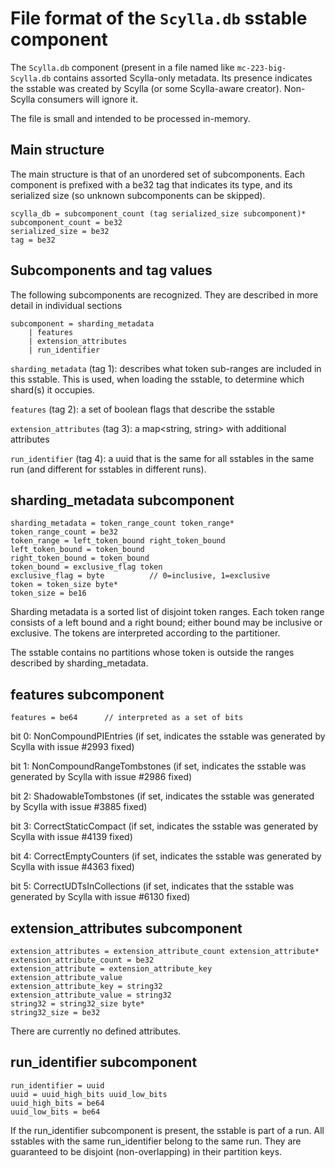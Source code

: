 # File format of the `Scylla.db` sstable component

The `Scylla.db` component (present in a file named like `mc-223-big-Scylla.db`
contains assorted Scylla-only metadata. Its presence indicates the sstable was
created by Scylla (or some Scylla-aware creator). Non-Scylla consumers will ignore it.

The file is small and intended to be processed in-memory.

## Main structure

The main structure is that of an unordered set of subcomponents. Each component
is prefixed with a be32 tag that indicates its type, and its serialized size
(so unknown subcomponents can be skipped).

    scylla_db = subcomponent_count (tag serialized_size subcomponent)*
    subcomponent_count = be32
    serialized_size = be32
    tag = be32

## Subcomponents and tag values

The following subcomponents are recognized. They are described in more detail
in individual sections

    subcomponent = sharding_metadata
        | features
        | extension_attributes
        | run_identifier

`sharding_metadata` (tag 1): describes what token sub-ranges are included in this
sstable. This is used, when loading the sstable, to determine which shard(s)
it occupies.

`features` (tag 2): a set of boolean flags that describe the sstable

`extension_attributes` (tag 3): a map<string, string> with additional attributes

`run_identifier` (tag 4): a uuid that is the same for all sstables in the same run
(and different for sstables in different runs).

## sharding_metadata subcomponent

    sharding_metadata = token_range_count token_range*
    token_range_count = be32
    token_range = left_token_bound right_token_bound
    left_token_bound = token_bound
    right_token_bound = token_bound
    token_bound = exclusive_flag token
    exclusive_flag = byte          // 0=inclusive, 1=exclusive
    token = token_size byte*
    token_size = be16

Sharding metadata is a sorted list of disjoint token ranges. Each token range
consists of a left bound and a right bound; either bound may be inclusive or
exclusive. The tokens are interpreted according to the partitioner.

The sstable contains no partitions whose token is outside the ranges described by
sharding_metadata.

## features subcomponent

    features = be64      // interpreted as a set of bits

bit 0: NonCompoundPIEntries (if set, indicates the sstable was generated by
Scylla with issue #2993 fixed)

bit 1: NonCompoundRangeTombstones (if set, indicates the sstable was generated by
Scylla with issue #2986 fixed)

bit 2: ShadowableTombstones (if set, indicates the sstable was generated by
Scylla with issue #3885 fixed)

bit 3: CorrectStaticCompact (if set, indicates the sstable was generated by
Scylla with issue #4139 fixed)

bit 4: CorrectEmptyCounters (if set, indicates the sstable was generated by
Scylla with issue #4363 fixed)

bit 5: CorrectUDTsInCollections (if set, indicates that the sstable was generated
by Scylla with issue #6130 fixed)

## extension_attributes subcomponent

    extension_attributes = extension_attribute_count extension_attribute*
    extension_attribute_count = be32
    extension_attribute = extension_attribute_key extension_attribute_value
    extension_attribute_key = string32
    extension_attribute_value = string32
    string32 = string32_size byte*
    string32_size = be32

There are currently no defined attributes.

## run_identifier subcomponent

    run_identifier = uuid
    uuid = uuid_high_bits uuid_low_bits
    uuid_high_bits = be64
    uuid_low_bits = be64

If the run_identifier subcomponent is present, the sstable is part of a run.
All sstables with the same run_identifier belong to the same run. They are
guaranteed to be disjoint (non-overlapping) in their partition keys.
